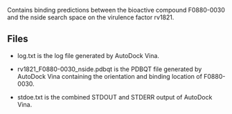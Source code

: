 Contains binding predictions between the bioactive compound F0880-0030 and the nside search space on the virulence factor rv1821.

## Files

- log.txt is the log file generated by AutoDock Vina.

- rv1821_F0880-0030_nside.pdbqt is the PDBQT file generated by AutoDock Vina containing the orientation and binding location of F0880-0030.

- stdoe.txt is the combined STDOUT and STDERR output of AutoDock Vina.

